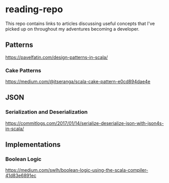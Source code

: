 # reading-repo
This repo contains links to articles discussing useful concepts that I've picked up on throughout my adventures becoming a developer.

## Patterns
https://pavelfatin.com/design-patterns-in-scala/
### Cake Patterns 
https://medium.com/@itseranga/scala-cake-pattern-e0cd894dae4e
## JSON
### Serialization and Deserialization
https://commitlogs.com/2017/01/14/serialize-deserialize-json-with-json4s-in-scala/
## Implementations
### Boolean Logic
https://medium.com/swlh/boolean-logic-using-the-scala-compiler-41d83e6891ec